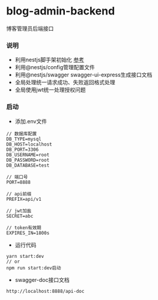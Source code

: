 # blog-admin-backend

博客管理员后端接口

### 说明

- 利用nestjs脚手架初始化 [参考](https://docs.nestjs.cn/6/firststeps?id=%e5%bb%ba%e7%ab%8b)
- 利用@nestjs/config管理配置文件 
- 利用@nestjs/swagger swagger-ui-express生成接口文档
- 全局处理统一请求成功、失败返回格式处理 
- 全局使用jwt统一处理授权问题

### 启动
- 添加.env文件
```
// 数据库配置
DB_TYPE=mysql
DB_HOST=localhost
DB_PORT=3306
DB_USERNAME=root
DB_PASSWORD=root
DB_DATABASE=test

// 端口号
PORT=8888

// api前缀
PREFIX=api/v1

// jwt加盐
SECRET=abc

// token有效期
EXPIRES_IN=1800s
```
- 运行代码
```
yarn start:dev
// or
npm run start:dev启动
```
- swagger-doc接口文档
```
http://localhost:8888/api-doc
```